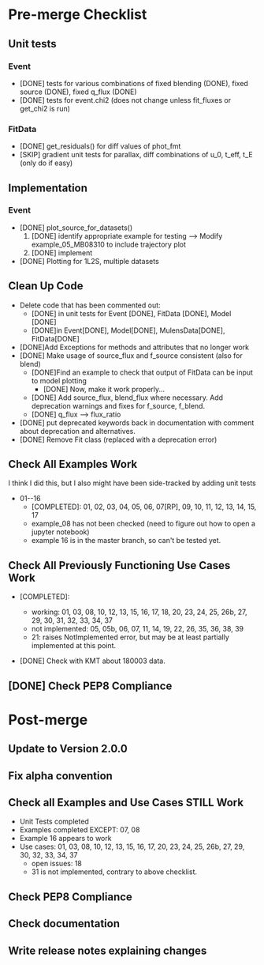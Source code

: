 # Pre-merge Checklist

## Unit tests
### Event
- [DONE] tests for various combinations of fixed blending (DONE), fixed source 
(DONE), 
fixed q_flux (DONE)
- [DONE] tests for event.chi2 (does not change unless fit_fluxes or get_chi2 is 
run)


### FitData
- [DONE] get_residuals() for diff values of phot_fmt
- [SKIP] gradient unit tests for parallax, diff combinations of u_0, t_eff, t_E (only 
do if easy)

## Implementation
### Event
- [DONE] plot_source_for_datasets()
    1) [DONE] identify appropriate example for testing --> Modify 
    example_05_MB08310 to include trajectory plot
    2) [DONE] implement
- [DONE] Plotting for 1L2S, multiple datasets

## Clean Up Code
- Delete code that has been commented out:
    - [DONE] in unit tests for Event [DONE], FitData [DONE], Model [DONE]
    - [DONE]in Event[DONE], Model[DONE], MulensData[DONE], FitData[DONE]
- [DONE]Add Exceptions for methods and attributes that no longer work
- [DONE] Make usage of source_flux and f_source consistent (also for blend)
    - [DONE]Find an example to check that output of FitData can be input to
      model plotting
        - [DONE] Now, make it work properly...
    - [DONE] Add source_flux, blend_flux where necessary. Add deprecation warnings and 
      fixes for f_source, f_blend.
    - [DONE] q_flux --> flux_ratio
- [DONE] put deprecated keywords back in documentation with comment about deprecation 
and alternatives.
- [DONE] Remove Fit class (replaced with a deprecation error)

## Check All Examples Work
I think I did this, but I also might have been side-tracked by adding unit tests
- 01--16
    - [COMPLETED]: 01, 02, 03, 04, 05, 06, 07[RP], 09, 10, 11, 12, 13, 14, 15, 17
    - example_08 has not been checked (need to figure out how to open a jupyter 
      notebook)
    - example 16 is in the master branch, so can't be tested yet.
      
## Check All Previously Functioning Use Cases Work
- [COMPLETED]: 
    - working: 01, 03, 08, 10, 12, 13, 15, 16, 17, 18, 20, 23, 24, 25, 26b, 
        27, 29, 30, 31, 32, 33, 34, 37
    - not implemented: 05, 05b, 06, 07, 11, 14, 19, 22, 26, 35, 36, 38, 39
    - 21: raises NotImplemented error, but may be at least partially 
        implemented at this point.
        
- [DONE] Check with KMT about 180003 data.
    
## [DONE] Check PEP8 Compliance

# Post-merge

## Update to Version 2.0.0

## Fix alpha convention

## Check all Examples and Use Cases STILL Work
- Unit Tests completed
- Examples completed EXCEPT: 07, 08
- Example 16 appears to work
- Use cases: 01, 03, 08, 10, 12, 13, 15, 16, 17, 20, 23, 24, 25, 26b, 27, 29, 30,
    32, 33, 34, 37
  - open issues: 18
  - 31 is not implemented, contrary to above checklist.

## Check PEP8 Compliance

## Check documentation

## Write release notes explaining changes

